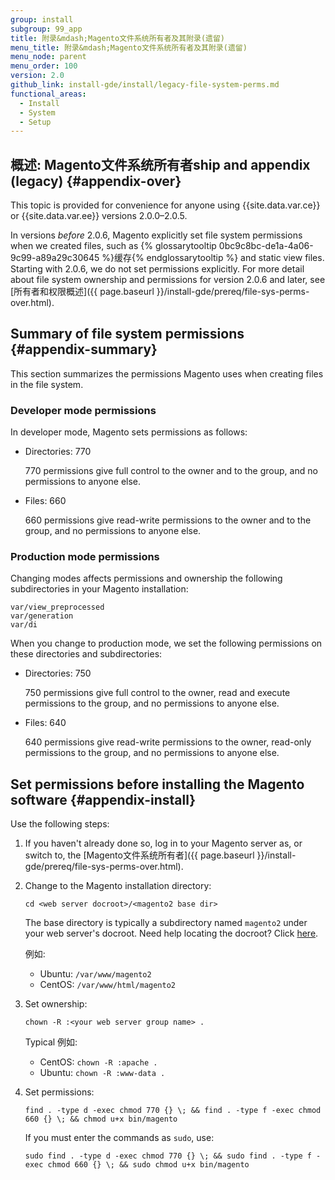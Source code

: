 ```yaml
---
group: install
subgroup: 99_app
title: 附录&mdash;Magento文件系统所有者及其附录(遗留)
menu_title: 附录&mdash;Magento文件系统所有者及其附录(遗留)
menu_node: parent
menu_order: 100
version: 2.0
github_link: install-gde/install/legacy-file-system-perms.md
functional_areas:
  - Install
  - System
  - Setup
---
```


## 概述: Magento文件系统所有者ship and appendix (legacy) {#appendix-over}
This topic is provided for convenience for anyone using {{site.data.var.ce}} or {{site.data.var.ee}} versions 2.0.0&ndash;2.0.5. 

In versions *before* 2.0.6, Magento explicitly set file system permissions when we created files, such as {% glossarytooltip 0bc9c8bc-de1a-4a06-9c99-a89a29c30645 %}缓存{% endglossarytooltip %} and static view files. Starting with 2.0.6, we do not set permissions explicitly. For more detail about file system ownership and permissions for version 2.0.6 and later, see [所有者和权限概述]({{ page.baseurl }}/install-gde/prereq/file-sys-perms-over.html).

## Summary of file system permissions {#appendix-summary}
This section summarizes the permissions Magento uses when creating files in the file system.

### Developer mode permissions
In developer mode, Magento sets permissions as follows:

*	Directories: 770

	770 permissions give full control to the owner and to the group, and no permissions to anyone else.
*	Files: 660

	660 permissions give read-write permissions to the owner and to the group, and no permissions to anyone else.

### Production mode permissions
Changing modes affects permissions and ownership the following subdirectories in your Magento installation:

	var/view_preprocessed
	var/generation
	var/di

When you change to production mode, we set the following permissions on these directories and subdirectories:

*	Directories: 750

	750 permissions give full control to the owner, read and execute permissions to the group, and no permissions to anyone else.
*	Files: 640

	640 permissions give read-write permissions to the owner, read-only permissions to the group, and no permissions to anyone else.

## Set permissions before installing the Magento software {#appendix-install}
Use the following steps:

1.	If you haven't already done so, log in to your Magento server as, or switch to, the [Magento文件系统所有者]({{ page.baseurl }}/install-gde/prereq/file-sys-perms-over.html).
2.	Change to the Magento installation directory:

		cd <web server docroot>/<magento2 base dir>

	The base directory is typically a subdirectory named `magento2` under your web server's docroot. Need help locating the docroot? Click <a href="{{ page.baseurl }}/install-gde/basics/basics_docroot.html">here</a>.<br>

	例如:

	*	Ubuntu: `/var/www/magento2`
	*	CentOS: `/var/www/html/magento2`

2.	Set ownership:

		chown -R :<your web server group name> .

	Typical 例如:

	*	CentOS: `chown -R :apache .`
	*	Ubuntu: `chown -R :www-data .`

3.	Set permissions:

		find . -type d -exec chmod 770 {} \; && find . -type f -exec chmod 660 {} \; && chmod u+x bin/magento

	If you must enter the commands as `sudo`, use:

		sudo find . -type d -exec chmod 770 {} \; && sudo find . -type f -exec chmod 660 {} \; && sudo chmod u+x bin/magento
